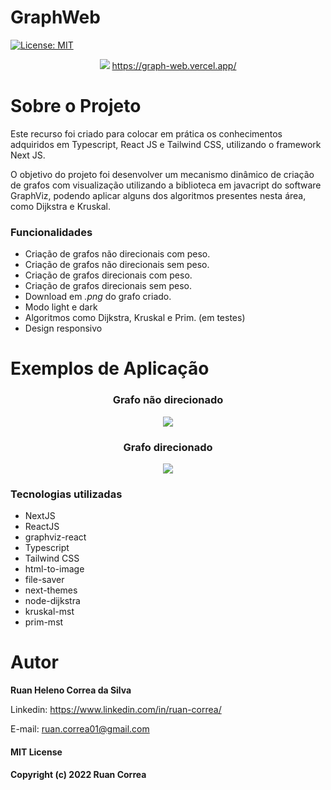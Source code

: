# GraphWeb
[![License: MIT](https://img.shields.io/badge/License-MIT-yellow.svg)](https://opensource.org/licenses/MIT)

<div>
    <div align = "center">
        <img src="https://user-images.githubusercontent.com/47988061/156695033-51ed9573-7d49-4bcc-a1a5-c60f14078968.png" />
        <a href="https://graph-web.vercel.app/" target="_blank">https://graph-web.vercel.app/</a>
    </div>
</div>

# Sobre o Projeto

<p>Este recurso foi criado para colocar em prática os conhecimentos adquiridos em Typescript, React JS e Tailwind CSS, utilizando o framework Next JS.</p>

<p>O objetivo do projeto foi desenvolver um mecanismo dinâmico de criação de grafos com visualização utilizando a biblioteca em javacript do software GraphViz, podendo aplicar alguns dos algoritmos presentes nesta área, como Dijkstra e Kruskal.</p>

<div>
    <h3>Funcionalidades</h3>
    <ul>
        <li>Criação de grafos não direcionais com peso.</li>
        <li>Criação de grafos não direcionais sem peso.</li>
        <li>Criação de grafos direcionais com peso.</li>
        <li>Criação de grafos direcionais sem peso.</li>
        <li>Download em <i>.png</i> do grafo criado.</li>
        <li>Modo light e dark</li>
        <li>Algoritmos como Dijkstra, Kruskal e Prim. (em testes)</li>
        <li>Design responsivo</li>
    </ul>
</div>


# Exemplos de Aplicação

<div>
    <div align = "center">
    <h3>Grafo não direcionado</h3>
    <img src="https://user-images.githubusercontent.com/47988061/155004843-d5acb7c0-1369-4c75-b7f7-b736a2a6d5f5.gif"/>
    </div>
    <div align = "center">
    <h3>Grafo direcionado</h3>
    <img src="https://user-images.githubusercontent.com/47988061/155004796-3f389e6e-f196-4ec4-b76b-b3f4bcd20463.gif"/>
    </div>
    <h3>Tecnologias utilizadas</h3>
    <ul>
        <li>NextJS</li>
        <li>ReactJS</li>
        <li>graphviz-react</li>
        <li>Typescript</li>
        <li>Tailwind CSS</li>
        <li>html-to-image</li>
        <li>file-saver</li>
        <li>next-themes</li>
        <li>node-dijkstra</li>
        <li>kruskal-mst</li>
        <li>prim-mst</li>
    </ul>
</div>

# Autor

<p><b>Ruan Heleno Correa da Silva</b></p>

Linkedin: https://www.linkedin.com/in/ruan-correa/

E-mail: ruan.correa01@gmail.com 


#### MIT License
#### Copyright (c) 2022 Ruan Correa


